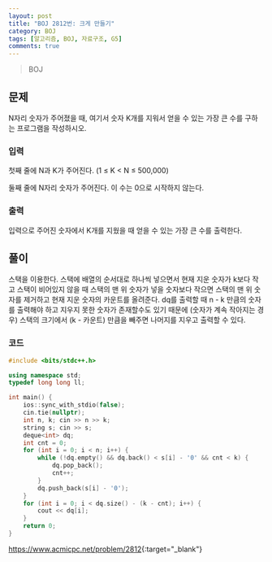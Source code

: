 ```yaml
---
layout: post
title: "BOJ 2812번: 크게 만들기"
category: BOJ
tags: [알고리즘, BOJ, 자료구조, G5]
comments: true
---
```


> BOJ

## 문제
N자리 숫자가 주어졌을 때, 여기서 숫자 K개를 지워서 얻을 수 있는 가장 큰 수를 구하는 프로그램을 작성하시오.

### 입력
첫째 줄에 N과 K가 주어진다. (1 ≤ K < N ≤ 500,000)

둘째 줄에 N자리 숫자가 주어진다. 이 수는 0으로 시작하지 않는다.

### 출력
입력으로 주어진 숫자에서 K개를 지웠을 때 얻을 수 있는 가장 큰 수를 출력한다.

## 풀이
스택을 이용한다. 스택에 배열의 순서대로 하나씩 넣으면서 현재 지운 숫자가 k보다 작고 스택이 비어있지 않을 때 스택의 맨 위 숫자가 넣을 숫자보다 작으면 스택의 맨 위 숫자를 제거하고 현재 지운 숫자의 카운트를 올려준다. dq를 출력할 때 n - k 만큼의 숫자를 출력해야 하고 지우지 못한 숫자가 존재할수도 있기 때문에 (숫자가 계속 작아지는 경우) 스택의 크기에서 (k - 카운트) 만큼을 빼주면 나머지를 지우고 출력할 수 있다.
### 코드
```c++
#include <bits/stdc++.h>

using namespace std;
typedef long long ll;

int main() {
    ios::sync_with_stdio(false);
    cin.tie(nullptr);
    int n, k; cin >> n >> k;
    string s; cin >> s;
    deque<int> dq;
    int cnt = 0;
    for (int i = 0; i < n; i++) {
        while (!dq.empty() && dq.back() < s[i] - '0' && cnt < k) {
            dq.pop_back();
            cnt++;
        }
        dq.push_back(s[i] - '0');
    }
    for (int i = 0; i < dq.size() - (k - cnt); i++) {
        cout << dq[i];
    }
    return 0;
}

```

<https://www.acmicpc.net/problem/2812>{:target="_blank"}
